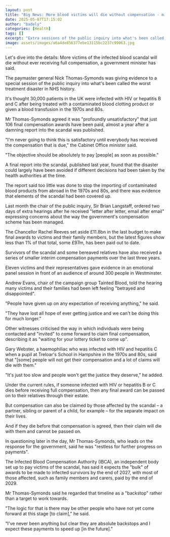 ```yaml
---
layout: post
title: "Big News: More blood victims will die without compensation - minister"
date: 2025-05-07T17:15:02
author: "badely"
categories: [Health]
tags: []
excerpt: "Extra sessions of the public inquiry into what's been called the worst treatment disaster in NHS history are taking place."
image: assets/images/a6a4de856377ebe13115bc2237c99063.jpg
---
```


Let's dive into the details: More victims of the infected blood scandal will die without ever receiving full compensation, a government minister has said.

The paymaster general Nick Thomas-Symonds was giving evidence to a special session of the public inquiry into what's been called the worst treatment disaster in NHS history.

It's thought 30,000 patients in the UK were infected with HIV or hepatitis B and C after being treated with a contaminated blood clotting product or given a blood transfusion in the 1970s and 80s.

Mr Thomas-Symonds agreed it was "profoundly unsatisfactory" that just 106 final compensation awards have been paid, almost a year after a damning report into the scandal was published.

"I'm never going to think this is satisfactory until everybody has received the compensation that is due," the Cabinet Office minister said.

"The objective should be absolutely to pay [people] as soon as possible."

A final report into the scandal, published last year, found that the disaster could largely have been avoided if different decisions had been taken by the health authorities at the time.

The report said too little was done to stop the importing of contaminated blood products from abroad in the 1970s and 80s, and there was evidence that elements of the scandal had been covered up.

Last month the chair of the public inquiry, Sir Brian Langstaff, ordered two days of extra hearings after he received "letter after letter, email after email" expressing concerns about the way the government's compensation scheme has been managed.

The Chancellor Rachel Reeves set aside £11.8bn in the last budget to make final awards to victims and their family members, but the latest figures show less than 1% of that total, some £97m, has been paid out to date.

Survivors of the scandal and some bereaved relatives have also received a series of smaller interim compensation payments over the last three years.

Eleven victims and their representatives gave evidence in an emotional panel session in front of an audience of around 300 people in Westminster.

Andrew Evans, chair of the campaign group Tainted Blood, told the hearing many victims and their families had been left feeling "betrayed and disappointed".

"People have given up on any expectation of receiving anything," he said.

"They have lost all hope of ever getting justice and we can't be doing this for much longer."

Other witnesses criticised the way in which individuals were being contacted and "invited" to come forward to claim final compensation, describing it as "waiting for your lottery ticket to come up".

Gary Webster, a haemophiliac who was infected with HIV and hepatitis C when a pupil at Treloar's School in Hampshire in the 1970s and 80s, said that "[some] people will not get their compensation and a lot of claims will die with them."

"It's just too slow and people won't get the justice they deserve," he added.

Under the current rules, if someone infected with HIV or hepatitis B or C dies before receiving full compensation, then any final award can be passed on to their relatives through their estate.

But compensation can also be claimed by those affected by the scandal – a partner, sibling or parent of a child, for example – for the separate impact on their lives.

And if they die before that compensation is agreed, then their claim will die with them and cannot be passed on.

In questioning later in the day, Mr Thomas-Symonds, who leads on the response for the government, said he was "restless for further progress on payments".

The Infected Blood Compensation Authority (IBCA), an independent body set up to pay victims of the scandal, has said it expects the "bulk" of awards to be made to infected survivors by the end of 2027, with most of those affected, such as family members and carers, paid by the end of 2029.

Mr Thomas-Symonds said he regarded that timeline as a "backstop" rather than a target to work towards.

"The logic for that is there may be other people who have not yet come forward at this stage [to claim]," he said.

"I've never been anything but clear they are absolute backstops and I expect these payments to speed up [in the future]."

